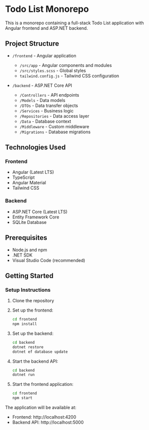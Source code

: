# Todo List Monorepo

This is a monorepo containing a full-stack Todo List application with Angular frontend and ASP.NET backend.

## Project Structure

- `/frontend` - Angular application
  - `/src/app` - Angular components and modules
  - `/src/styles.scss` - Global styles
  - `tailwind.config.js` - Tailwind CSS configuration

- `/backend` - ASP.NET Core API
  - `/Controllers` - API endpoints
  - `/Models` - Data models
  - `/DTOs` - Data transfer objects
  - `/Services` - Business logic
  - `/Repositories` - Data access layer
  - `/Data` - Database context
  - `/Middleware` - Custom middleware
  - `/Migrations` - Database migrations

## Technologies Used

### Frontend
- Angular (Latest LTS)
- TypeScript
- Angular Material
- Tailwind CSS

### Backend
- ASP.NET Core (Latest LTS)
- Entity Framework Core
- SQLite Database

## Prerequisites

- Node.js and npm
- .NET SDK
- Visual Studio Code (recommended)

## Getting Started

### Setup Instructions

1. Clone the repository

2. Set up the frontend:
   ```bash
   cd frontend
   npm install
   ```

3. Set up the backend:
   ```bash
   cd backend
   dotnet restore
   dotnet ef database update
   ```

4. Start the backend API:
   ```bash
   cd backend
   dotnet run
   ```

5. Start the frontend application:
   ```bash
   cd frontend
   npm start
   ```

The application will be available at:
- Frontend: http://localhost:4200
- Backend API: http://localhost:5000